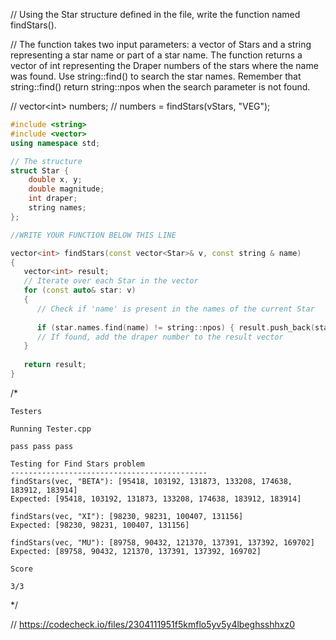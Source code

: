 // Using the Star structure defined in the file, write the function named findStars().

// The function takes two input parameters: a vector of Stars and a string representing a star name or part of a star name. The function returns a vector of int representing the Draper numbers of the stars where the name was found. Use string::find() to search the star names. Remember that string::find() return string::npos when the search parameter is not found.

// vector\<int\> numbers;
// numbers = findStars(vStars, "VEG");

```cpp
#include <string>
#include <vector>
using namespace std;

// The structure
struct Star {
    double x, y;
    double magnitude;
    int draper;
    string names;
};

//WRITE YOUR FUNCTION BELOW THIS LINE

vector<int> findStars(const vector<Star>& v, const string & name)
{
   vector<int> result;
   // Iterate over each Star in the vector
   for (const auto& star: v)
   {
      // Check if 'name' is present in the names of the current Star
      
      if (star.names.find(name) != string::npos) { result.push_back(star.draper); }
      // If found, add the draper number to the result vector
   }
   
   return result;
}
```

/*
```text
Testers

Running Tester.cpp

pass pass pass

Testing for Find Stars problem
--------------------------------------------
findStars(vec, "BETA"): [95418, 103192, 131873, 133208, 174638, 183912, 183914]
Expected: [95418, 103192, 131873, 133208, 174638, 183912, 183914]

findStars(vec, "XI"): [98230, 98231, 100407, 131156]
Expected: [98230, 98231, 100407, 131156]

findStars(vec, "MU"): [89758, 90432, 121370, 137391, 137392, 169702]
Expected: [89758, 90432, 121370, 137391, 137392, 169702]

Score

3/3
```
\*/

// https://codecheck.io/files/2304111951f5kmflo5yv5y4lbeghsshhxz0